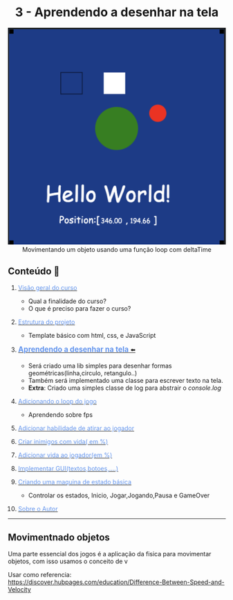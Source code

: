 
<h1 align="center">
  <br>3 - Aprendendo a desenhar na tela
</h1>
 
 
<p align="center"  > 
  <img src="images/screen.png" alt="animated" />
  </br> Movimentando um objeto usando uma função loop com deltaTime
</p>
   
 
##  Conteúdo 📄
 
1.  [<span style="color:CornflowerBlue;">Visão geral do curso</span> ](../part1/README.md)
    * Qual a finalidade do curso?
    * O que é preciso para fazer o curso?
1.  [<span style="color:CornflowerBlue;">Estrutura do projeto</span>](README.md)
    *   Template básico com html, css, e JavaScript 
1.  [<span style="color:CornflowerBlue;font-weight: bold;  font-size: 1.2em;   ">Aprendendo a desenhar na tela</span>  ⬅️](https://www.google.com)
    *  Será criado uma lib simples para desenhar formas geométricas(linha,circulo, retangulo..) 
    *  Também será implementado uma classe para escrever texto na tela.
    *  <b>Extra</b>: Criado uma simples classe de log para abstrair o <i>console.log</i>

1.  [<span style="color:CornflowerBlue "> Adicionando o loop do jogo</span>](https://www.google.com)
    *  Aprendendo sobre fps 
1.  [<span style="color:CornflowerBlue "> Adicionar habilidade de atirar ao jogador</span>](https://www.google.com)
1.  [<span style="color:CornflowerBlue "> Criar inimigos com vida( em %)</span>](https://www.google.com)
1.  [<span style="color:CornflowerBlue "> Adicionar vida ao jogador(em %)</span>](https://www.google.com)
1.  [<span style="color:CornflowerBlue "> Implementar GUI(textos,botoes,....)</span>](https://www.google.com)
1.  [<span style="color:CornflowerBlue "> Criando uma maquina de estado básica</span>](https://www.google.com)
    * Controlar os estados, Inicio, Jogar,Jogando,Pausa e GameOver 
1.  [<span style="color:CornflowerBlue;font-weight: ">Sobre o Autor</span> ](../ABOUT.md)

---

##  Movimentnado objetos
Uma parte essencial dos jogos é a aplicação da fisica para movimentar objetos, com isso usamos o conceito de v

Usar como referencia: https://discover.hubpages.com/education/Difference-Between-Speed-and-Velocity





